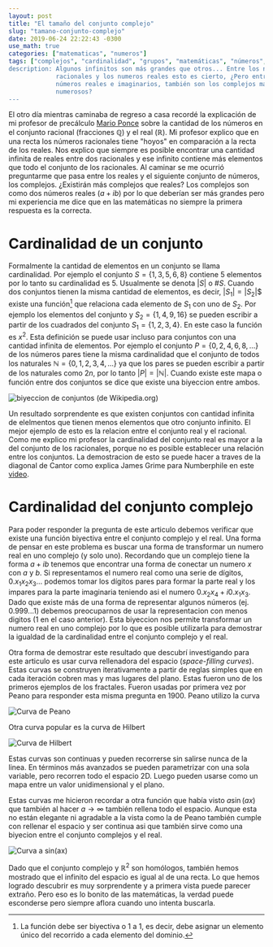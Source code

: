 ```yaml
---
layout: post
title: "El tamaño del conjunto complejo"
slug: "tamano-conjunto-complejo"
date: 2019-06-24 22:22:43 -0300
use_math: true
categories: ["matematicas", "numeros"]
tags: ["complejos", "cardinalidad", "grupos", "matemáticas", "números", "sets", biyeccion"]
description: Algunos infinitos son más grandes que otros... Entre los números
             racionales y los numeros reales esto es cierto, ¿Pero entre los
             números reales e imaginarios, también son los complejos más
             numerosos?
---
```


El otro día mientras caminaba de regreso a casa recordé la explicación de mi
profesor de precálculo [Mario Ponce](http://www.mat.uc.cl/~mponcea/index.html)
sobre la cantidad de los números en el conjunto racional (fracciones
$\mathbb{Q}$) y el real ($\mathbb{R}$). Mi profesor explico que en una recta los
números racionales tiene "hoyos" en comparación a la recta de los reales. Nos
explico que siempre es posible encontrar una cantidad infinita de reales entre
dos racionales y ese infinito contiene más elementos que todo el conjunto de los
racionales. Al caminar se me ocurrió preguntarme que pasa entre los reales y el
siguiente conjunto de números, los complejos. ¿Existirán más complejos que
reales? Los complejos son como dos números reales ($a+ib$) por lo que deberían
ser más grandes pero mi experiencia me dice que en las matemáticas no siempre la
primera respuesta es la correcta.

# Cardinalidad de un conjunto

Formalmente la cantidad de elementos en un conjunto se llama cardinalidad. Por
ejemplo el conjunto $S=\{1, 3, 5, 6, 8\}$ contiene 5 elementos por lo tanto su
cardinalidad es 5. Usualmente se denota $|S|$ o $\#S$. Cuando dos conjuntos
tienen la misma cantidad de elementos, es decir, $|S_1|=|S_2|$$ existe una
función[^1] que relaciona cada elemento de $S_1$ con uno de $S_2$. Por ejemplo
los elementos del conjunto y $S_2=\{1, 4, 9, 16 \}$ se pueden escribir a partir
de los cuadrados del conjunto $S_1=\{1, 2, 3, 4 \}$. En este caso la función es
$x^2$. Esta definición se puede usar incluso para conjuntos con una cantidad
infinita de elementos. Por ejemplo el conjunto $P=\{0, 2, 4, 6, 8, ... \}$ de
los números pares tiene la misma cardinalidad que el conjunto de todos los
naturales $\mathbb{N}=\{0, 1, 2, 3, 4, ...\}$ ya que los pares se pueden
escribir a partir de los naturales como $2n$, por lo tanto $|P|=|\mathbb{N}|$.
Cuando existe este mapa o función entre dos conjuntos se dice que existe una
biyeccion entre ambos.

![biyeccion de conjuntos (de Wikipedia.org)](https://upload.wikimedia.org/wikipedia/commons/f/ff/Aplicaci%C3%B3n_2_inyectiva_sobreyectiva04.svg)

Un resultado sorprendente es que existen conjuntos con cantidad infinita de
elelmentos que tienen menos elementos que otro conjunto infinito. El mejor
ejemplo de esto es la relacion entre el conjunto real y el racional. Como me
explico mi profesor la cardinalidad del conjunto real es mayor a la del conjunto
de los racionales, porque no es posible establecer una relación entre los
conjuntos. La demostracion de esto se puede hacer a traves de la diagonal de
Cantor como explica James Grime para Numberphile en este
[video](https://youtu.be/elvOZm0d4H0).

# Cardinalidad del conjunto complejo

Para poder responder la pregunta de este articulo debemos verificar que existe
una función biyectiva entre el conjunto complejo y el real. Una forma de pensar
en este problema es buscar una forma de transformar un numero real en uno
complejo (y solo uno). Recordando que un complejo tiene la forma $a+ib$ tenemos
que encontrar una forma de conectar un numero $x$ con $a$ y $b$. Si
representamos el numero real como una serie de dígitos, $0.x_1x_2x_3...$
podemos tomar los dígitos pares para formar la parte real y los impares para la
parte imaginaria teniendo asi el numero $0.x_2x_4 + i0.x_1x_3$. Dado que existe
más de una forma de representar algunos números (ej. $0.999... 1$) debemos
preocuparnos de usar la representacion con menos digitos ($1$ en el caso
anterior). Esta biyeccion nos permite transformar un numero real en uno complejo
por lo que es posible utilizarla para demostrar la igualdad de la cardinalidad
entre el conjunto complejo y el real.

Otra forma de demostrar este resultado que descubrí investigando para este
articulo es usar curva rellenadora del espacio (_space-filling curves_). Estas
curvas se construyen iterativamente a partir de reglas simples que en cada
iteración cobren mas y mas lugares del plano. Estas fueron uno de los primeros
ejemplos de los fractales. Fueron usadas por primera vez por Peano para
responder esta misma pregunta en 1900. Peano utilizo la curva

![Curva de Peano](../../assets/posts/conjuntos-cardinalidad/Peano2.gif)

Otra curva popular es la curva de Hilbert

![Curva de Hilbert](../../assets/posts/conjuntos-cardinalidad/Hilbert2.gif)

Estas curvas son continuas y pueden recorrerse sin salirse nunca de la linea. En
términos más avanzados se pueden parametrizar con una sola variable, pero
recorren todo el espacio 2D. Luego pueden usarse como un mapa entre un valor
unidimensional y el plano.

Estas curvas me hicieron recordar a otra función que había visto $a\sin(ax)$ que
también al hacer $a\rightarrow\infty$ también rellena todo el espacio. Aunque
esta no están elegante ni agradable a la vista como la de Peano también cumple
con rellenar el espacio y ser continua asi que también sirve como una biyecion
entre el conjunto complejos y el real.

![Curva a sin(ax)](../../assets/posts/conjuntos-cardinalidad/sin2.gif)

Dado que el conjunto complejo y $\mathbb{R}^2$ son homólogos, también hemos
mostrado que el infinito del espacio es igual al de una recta. Lo que hemos
logrado descubrir es muy sorprendente y a primera vista puede parecer extraño.
Pero eso es lo bonito de las matemáticas, la verdad puede esconderse pero
siempre aflora cuando uno intenta buscarla.


[^1]: La función debe ser biyectiva o 1 a 1, es decir, debe asignar un elemento único del recorrido a cada elemento del dominio.
